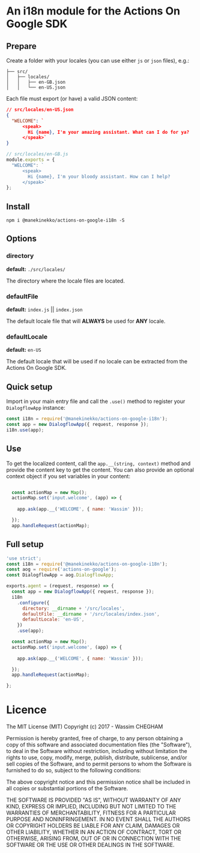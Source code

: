 # An i18n module for the Actions On Google SDK


## Prepare

Create a folder with your locales (you can use either `js` or `json` files), e.g.:

```text
├── src/
│   ├── locales/
│   │   ├── en-GB.json
│   │   └── en-US.json

```

Each file must export (or have) a valid JSON content:

```json
// src/locales/en-US.json
{
  "WELCOME": `
      <speak>
        Hi {name}, I'm your amazing assistant. What can I do for ya?
      </speak>`
}
```
```js
// src/locales/en-GB.js
module.exports = {
  "WELCOME": `
      <speak>
        Hi {name}, I'm your bloody assistant. How can I help?
      </speak>`
};
```

## Install

`npm i @manekinekko/actions-on-google-i18n -S`

## Options

### directory
**default:** `./src/locales/`

The directory where the locale files are located.

### defaultFile
**default:** `index.js` || `index.json`

The default locale file that will **ALWAYS** be used for **ANY** locale.

### defaultLocale
**default:** `en-US`

The default locale that will be used if no locale can be extracted from the Actions On Google SDK.

## Quick setup

Import in your main entry file and call the `.use()` method to register your `DialogflowApp` instance:

```js
const i18n = require('@manekinekko/actions-on-google-i18n');
const app = new DialogflowApp({ request, response });
i18n.use(app);
```

## Use

To get the localized content, call the `app.__(string, context)` method and provide the content key to get the content. You can also provide an optional context object if you set variables in your content:

```js

  const actionMap = new Map();
  actionMap.set('input.welcome', (app) => {
    
    app.ask(app.__('WELCOME', { name: 'Wassim' }));

  });
  app.handleRequest(actionMap);

```

## Full setup

```js
'use strict';
const i18n = require('@manekinekko/actions-on-google-i18n');
const aog = require('actions-on-google');
const DialogflowApp = aog.DialogflowApp;

exports.agent = (request, response) => {
  const app = new DialogflowApp({ request, response });
  i18n
    .configure({
      directory: __dirname + '/src/locales',
      defaultFile: __dirname + '/src/locales/index.json',
      defaultLocale: 'en-US',
    })
    .use(app);

  const actionMap = new Map();
  actionMap.set('input.welcome', (app) => {
    
    app.ask(app.__('WELCOME', { name: 'Wassim' }));

  });
  app.handleRequest(actionMap);

};
```

# Licence

The MIT License (MIT) Copyright (c) 2017 - Wassim CHEGHAM

Permission is hereby granted, free of charge, to any person obtaining a copy of this software and associated documentation files (the "Software"), to deal in the Software without restriction, including without limitation the rights to use, copy, modify, merge, publish, distribute, sublicense, and/or sell copies of the Software, and to permit persons to whom the Software is furnished to do so, subject to the following conditions:

The above copyright notice and this permission notice shall be included in all copies or substantial portions of the Software.

THE SOFTWARE IS PROVIDED "AS IS", WITHOUT WARRANTY OF ANY KIND, EXPRESS OR IMPLIED, INCLUDING BUT NOT LIMITED TO THE WARRANTIES OF MERCHANTABILITY, FITNESS FOR A PARTICULAR PURPOSE AND NONINFRINGEMENT. IN NO EVENT SHALL THE AUTHORS OR COPYRIGHT HOLDERS BE LIABLE FOR ANY CLAIM, DAMAGES OR OTHER LIABILITY, WHETHER IN AN ACTION OF CONTRACT, TORT OR OTHERWISE, ARISING FROM, OUT OF OR IN CONNECTION WITH THE SOFTWARE OR THE USE OR OTHER DEALINGS IN THE SOFTWARE.
